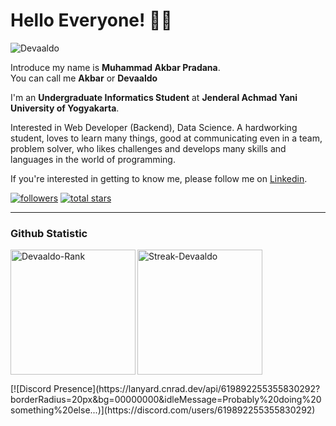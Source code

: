 # Hello Everyone! 👨‍💻

<p> <img src="https://komarev.com/ghpvc/?username=Devaaldo&label=Profile%20views&color=0e75b6&style=flat" alt="Devaaldo" /> </p>

Introduce my name is **Muhammad Akbar Pradana**.<br>
You can call me **Akbar** or **Devaaldo**

I'm an **Undergraduate Informatics Student** at **Jenderal Achmad Yani University of Yogyakarta**.<br>

Interested in Web Developer (Backend), Data Science. A hardworking student, loves to learn many things, good at communicating even in a team, problem solver, who likes challenges and develops many skills and languages ​​in the world of programming.<br>

If you're interested in getting to know me, please follow me on [Linkedin](https://www.linkedin.com/in/akbarprdna/).
<p align="left">
      <a href="https://github.com/Devaaldo?tab=followers">
         <img alt="followers" title="Follow me on Github" src="https://custom-icon-badges.demolab.com/github/followers/Devaaldo?color=236ad3&labelColor=1155ba&style=for-the-badge&logo=person-add&label=Follow&logoColor=white"/></a>
      <a href="https://github.com/Devaaldo?tab=repositories&sort=stargazers">
         <img alt="total stars" title="Total stars on GitHub" src="https://custom-icon-badges.demolab.com/github/stars/Devaaldo?color=55960c&style=for-the-badge&labelColor=488207&logo=star"/></a>
   </p>

---

### Github Statistic
<p align="left">
<a href="https://github.com/devaaldo">
<p><img align="left" height="200em" src="https://github-readme-stats.vercel.app/api/top-langs?username=Devaaldo&show_icons=true&locale=en&layout=compact&theme=algolia" alt="Devaaldo-Rank" /></p>
<p> <img align="mid" height ="200em" alt="Streak-Devaaldo" src="https://github-readme-streak-stats.herokuapp.com/?user=Devaaldo&theme=algolia" /> </p>
</a>
</p>

<p>
[![Discord Presence](https://lanyard.cnrad.dev/api/619892255355830292?borderRadius=20px&bg=00000000&idleMessage=Probably%20doing%20something%20else...)](https://discord.com/users/619892255355830292)
</p>
